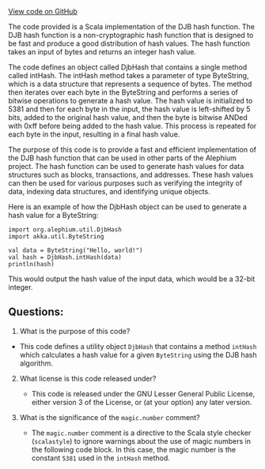 [View code on GitHub](https://github.com/alephium/alephium/util/src/main/scala/org/alephium/util/DjbHash.scala)

The code provided is a Scala implementation of the DJB hash function. The DJB hash function is a non-cryptographic hash function that is designed to be fast and produce a good distribution of hash values. The hash function takes an input of bytes and returns an integer hash value.

The code defines an object called DjbHash that contains a single method called intHash. The intHash method takes a parameter of type ByteString, which is a data structure that represents a sequence of bytes. The method then iterates over each byte in the ByteString and performs a series of bitwise operations to generate a hash value. The hash value is initialized to 5381 and then for each byte in the input, the hash value is left-shifted by 5 bits, added to the original hash value, and then the byte is bitwise ANDed with 0xff before being added to the hash value. This process is repeated for each byte in the input, resulting in a final hash value.

The purpose of this code is to provide a fast and efficient implementation of the DJB hash function that can be used in other parts of the Alephium project. The hash function can be used to generate hash values for data structures such as blocks, transactions, and addresses. These hash values can then be used for various purposes such as verifying the integrity of data, indexing data structures, and identifying unique objects.

Here is an example of how the DjbHash object can be used to generate a hash value for a ByteString:

```
import org.alephium.util.DjbHash
import akka.util.ByteString

val data = ByteString("Hello, world!")
val hash = DjbHash.intHash(data)
println(hash)
```

This would output the hash value of the input data, which would be a 32-bit integer.
## Questions: 
 1. What is the purpose of this code?
   - This code defines a utility object `DjbHash` that contains a method `intHash` which calculates a hash value for a given `ByteString` using the DJB hash algorithm.

2. What license is this code released under?
   - This code is released under the GNU Lesser General Public License, either version 3 of the License, or (at your option) any later version.

3. What is the significance of the `magic.number` comment?
   - The `magic.number` comment is a directive to the Scala style checker (`scalastyle`) to ignore warnings about the use of magic numbers in the following code block. In this case, the magic number is the constant `5381` used in the `intHash` method.